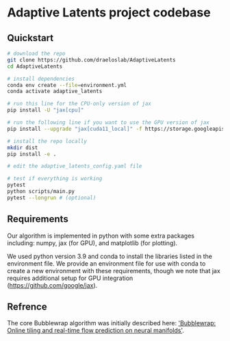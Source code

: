# Adaptive Latents project codebase

## Quickstart
```bash
# download the repo
git clone https://github.com/draeloslab/AdaptiveLatents
cd AdaptiveLatents

# install dependencies
conda env create --file=environment.yml
conda activate adaptive_latents

# run this line for the CPU-only version of jax
pip install -U "jax[cpu]"

# run the following line if you want to use the GPU version of jax
pip install --upgrade "jax[cuda11_local]" -f https://storage.googleapis.com/jax-releases/jax_cuda_releases.html

# install the repo locally
mkdir dist
pip install -e .

# edit the adaptive_latents_config.yaml file

# test if everything is working
pytest
python scripts/main.py
pytest --longrun # (optional)
```


## Requirements
Our algorithm is implemented in python with some extra packages including: numpy, jax (for GPU), and matplotlib (for plotting). 

We used python version 3.9 and conda to install the libraries listed in the environment file. 
We provide an environment file for use with conda to create a new environment with these requirements, though we note that jax requires additional setup for GPU integration (https://github.com/google/jax). 



## Refrence
The core Bubblewrap algorithm was initially described here: ['Bubblewrap: Online tiling and real-time flow prediction on neural manifolds'](https://proceedings.neurips.cc/paper/2021/hash/307eb8ee16198da891c521eca21464c1-Abstract.html).
